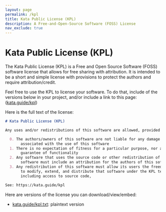 ```yaml
---
layout: page
permalink: /kpl
title: Kata Public License (KPL)
description: A Free-and-Open-Source Software (FOSS) License
nav_exclude: true
---
```


# Kata Public License (KPL)

The Kata Public License (KPL) is a Free and Open Source Software (FOSS) software license that allows for free sharing with attribution. It is intended to be a short and simple license with provisions to protect the authors and require attribution/credit.

Feel free to use the KPL to license your software. To do that, include of the versions below in your project, and/or include a link to this page: ([kata.guide/kpl](https://kata.guide/kpl))

Here is the full text of the license:

```md
# Kata Public License (KPL)

Any uses and/or redistributions of this software are allowed, provided that:

  0. The authors/owners of this software are not liable for any damage
       associated with the use of this software
  1. There is no expectation of fitness for a particular purpose, nor any 
       guarantee of functionality
  2. Any software that uses the source code or other redistribution of this 
       software must include an attribution for the authors of this software
  3. Any redistribution of this software must allow its users the freedom
       to modify, extend, and distribute that software under the KPL terms,
       including access to source code, 

See: https://kata.guide/kpl
```

Here are versions of the license you can download/view/embed:

  * [kata.guide/kpl.txt](https://kata.guide/kpl.txt): plaintext version